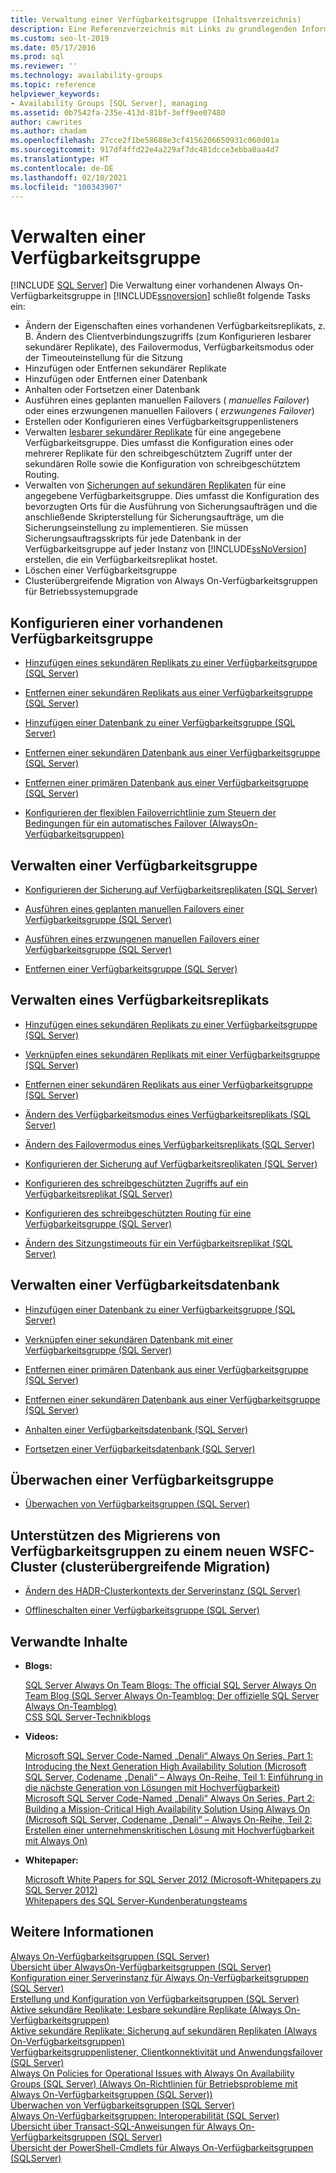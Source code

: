 ```yaml
---
title: Verwaltung einer Verfügbarkeitsgruppe (Inhaltsverzeichnis)
description: Eine Referenzverzeichnis mit Links zu grundlegenden Informationen zu Verwaltungsoptionen für Always On-Verfügbarkeitsgruppen wie der Änderung von Eigenschaften, dem Hinzufügen oder Entfernen von Replikaten, dem Hinzufügen oder Entfernen von Datenbanken, dem Ausführen von Failovers oder dem Konfigurieren des Listeners.
ms.custom: seo-lt-2019
ms.date: 05/17/2016
ms.prod: sql
ms.reviewer: ''
ms.technology: availability-groups
ms.topic: reference
helpviewer_keywords:
- Availability Groups [SQL Server], managing
ms.assetid: 0b7542fa-235e-413d-81bf-3eff9ee07480
author: cawrites
ms.author: chadam
ms.openlocfilehash: 27cce2f1be58688e3cf4156206650931c060d01a
ms.sourcegitcommit: 917df4ffd22e4a229af7dc481dcce3ebba0aa4d7
ms.translationtype: HT
ms.contentlocale: de-DE
ms.lasthandoff: 02/10/2021
ms.locfileid: "100343907"
---
```

# <a name="administration-of-an-availability-group"></a>Verwalten einer Verfügbarkeitsgruppe
[!INCLUDE [SQL Server](../../../includes/applies-to-version/sqlserver.md)]
 Die Verwaltung einer vorhandenen Always On-Verfügbarkeitsgruppe in [!INCLUDE[ssnoversion](../../../includes/ssnoversion-md.md)] schließt folgende Tasks ein:  
  
-   Ändern der Eigenschaften eines vorhandenen Verfügbarkeitsreplikats, z. B. Ändern des Clientverbindungszugriffs (zum Konfigurieren lesbarer sekundärer Replikate), des Failovermodus, Verfügbarkeitsmodus oder der Timeouteinstellung für die Sitzung    
-   Hinzufügen oder Entfernen sekundärer Replikate    
-   Hinzufügen oder Entfernen einer Datenbank    
-   Anhalten oder Fortsetzen einer Datenbank   
-   Ausführen eines geplanten manuellen Failovers ( *manuelles Failover*) oder eines erzwungenen manuellen Failovers ( *erzwungenes Failover*)    
-   Erstellen oder Konfigurieren eines Verfügbarkeitsgruppenlisteners    
-   Verwalten [lesbarer sekundärer Replikate](../../../database-engine/availability-groups/windows/active-secondaries-readable-secondary-replicas-always-on-availability-groups.md) für eine angegebene Verfügbarkeitsgruppe. Dies umfasst die Konfiguration eines oder mehrerer Replikate für den schreibgeschütztem Zugriff unter der sekundären Rolle sowie die Konfiguration von schreibgeschütztem Routing.    
-   Verwalten von [Sicherungen auf sekundären Replikaten](../../../database-engine/availability-groups/windows/active-secondaries-backup-on-secondary-replicas-always-on-availability-groups.md) für eine angegebene Verfügbarkeitsgruppe. Dies umfasst die Konfiguration des bevorzugten Orts für die Ausführung von Sicherungsaufträgen und die anschließende Skripterstellung für Sicherungsaufträge, um die Sicherungseinstellung zu implementieren. Sie müssen Sicherungsauftragsskripts für jede Datenbank in der Verfügbarkeitsgruppe auf jeder Instanz von [!INCLUDE[ssNoVersion](../../../includes/ssnoversion-md.md)] erstellen, die ein Verfügbarkeitsreplikat hostet.    
-   Löschen einer Verfügbarkeitsgruppe    
-   Clusterübergreifende Migration von Always On-Verfügbarkeitsgruppen für Betriebssystemupgrade  
  
## <a name="configure-an-existing-availability-group"></a>Konfigurieren einer vorhandenen Verfügbarkeitsgruppe
  
-   [Hinzufügen eines sekundären Replikats zu einer Verfügbarkeitsgruppe &#40;SQL Server&#41;](../../../database-engine/availability-groups/windows/add-a-secondary-replica-to-an-availability-group-sql-server.md)  
  
-   [Entfernen einer sekundären Replikats aus einer Verfügbarkeitsgruppe &#40;SQL Server&#41;](../../../database-engine/availability-groups/windows/remove-a-secondary-replica-from-an-availability-group-sql-server.md)  
  
-   [Hinzufügen einer Datenbank zu einer Verfügbarkeitsgruppe &#40;SQL Server&#41;](../../../database-engine/availability-groups/windows/availability-group-add-a-database.md)    
-   [Entfernen einer sekundären Datenbank aus einer Verfügbarkeitsgruppe &#40;SQL Server&#41;](../../../database-engine/availability-groups/windows/remove-a-secondary-database-from-an-availability-group-sql-server.md)  
  
-   [Entfernen einer primären Datenbank aus einer Verfügbarkeitsgruppe &#40;SQL Server&#41;](../../../database-engine/availability-groups/windows/remove-a-primary-database-from-an-availability-group-sql-server.md)  
  
-   [Konfigurieren der flexiblen Failoverrichtlinie zum Steuern der Bedingungen für ein automatisches Failover &#40;AlwaysOn-Verfügbarkeitsgruppen&#41;](../../../database-engine/availability-groups/windows/configure-flexible-automatic-failover-policy.md)  
  
 ## <a name="manage-an-availability-group"></a>Verwalten einer Verfügbarkeitsgruppe  
  
-   [Konfigurieren der Sicherung auf Verfügbarkeitsreplikaten &#40;SQL Server&#41;](../../../database-engine/availability-groups/windows/configure-backup-on-availability-replicas-sql-server.md)  
  
-   [Ausführen eines geplanten manuellen Failovers einer Verfügbarkeitsgruppe &#40;SQL Server&#41;](../../../database-engine/availability-groups/windows/perform-a-planned-manual-failover-of-an-availability-group-sql-server.md)  
  
-   [Ausführen eines erzwungenen manuellen Failovers einer Verfügbarkeitsgruppe &#40;SQL Server&#41;](../../../database-engine/availability-groups/windows/perform-a-forced-manual-failover-of-an-availability-group-sql-server.md)  
  
-   [Entfernen einer Verfügbarkeitsgruppe &#40;SQL Server&#41;](../../../database-engine/availability-groups/windows/remove-an-availability-group-sql-server.md)  
  
 ## <a name="manage-an-availability-replica"></a>Verwalten eines Verfügbarkeitsreplikats  
  
-   [Hinzufügen eines sekundären Replikats zu einer Verfügbarkeitsgruppe &#40;SQL Server&#41;](../../../database-engine/availability-groups/windows/add-a-secondary-replica-to-an-availability-group-sql-server.md)  
  
-   [Verknüpfen eines sekundären Replikats mit einer Verfügbarkeitsgruppe &#40;SQL Server&#41;](../../../database-engine/availability-groups/windows/join-a-secondary-replica-to-an-availability-group-sql-server.md)  
  
-   [Entfernen einer sekundären Replikats aus einer Verfügbarkeitsgruppe &#40;SQL Server&#41;](../../../database-engine/availability-groups/windows/remove-a-secondary-replica-from-an-availability-group-sql-server.md)  
  
-   [Ändern des Verfügbarkeitsmodus eines Verfügbarkeitsreplikats &#40;SQL Server&#41;](../../../database-engine/availability-groups/windows/change-the-availability-mode-of-an-availability-replica-sql-server.md)  
  
-   [Ändern des Failovermodus eines Verfügbarkeitsreplikats &#40;SQL Server&#41;](../../../database-engine/availability-groups/windows/change-the-failover-mode-of-an-availability-replica-sql-server.md)  
  
-   [Konfigurieren der Sicherung auf Verfügbarkeitsreplikaten &#40;SQL Server&#41;](../../../database-engine/availability-groups/windows/configure-backup-on-availability-replicas-sql-server.md)  
  
-   [Konfigurieren des schreibgeschützten Zugriffs auf ein Verfügbarkeitsreplikat &#40;SQL Server&#41;](../../../database-engine/availability-groups/windows/configure-read-only-access-on-an-availability-replica-sql-server.md)  
  
-   [Konfigurieren des schreibgeschützten Routing für eine Verfügbarkeitsgruppe &#40;SQL Server&#41;](../../../database-engine/availability-groups/windows/configure-read-only-routing-for-an-availability-group-sql-server.md)  
  
-   [Ändern des Sitzungstimeouts für ein Verfügbarkeitsreplikat &#40;SQL Server&#41;](../../../database-engine/availability-groups/windows/change-the-session-timeout-period-for-an-availability-replica-sql-server.md)  
  
## <a name="manage-an-availability-database"></a>Verwalten einer Verfügbarkeitsdatenbank  
  
-   [Hinzufügen einer Datenbank zu einer Verfügbarkeitsgruppe &#40;SQL Server&#41;](../../../database-engine/availability-groups/windows/availability-group-add-a-database.md)  
  
-   [Verknüpfen einer sekundären Datenbank mit einer Verfügbarkeitsgruppe &#40;SQL Server&#41;](../../../database-engine/availability-groups/windows/join-a-secondary-database-to-an-availability-group-sql-server.md)  
  
-   [Entfernen einer primären Datenbank aus einer Verfügbarkeitsgruppe &#40;SQL Server&#41;](../../../database-engine/availability-groups/windows/remove-a-primary-database-from-an-availability-group-sql-server.md)  
  
-   [Entfernen einer sekundären Datenbank aus einer Verfügbarkeitsgruppe &#40;SQL Server&#41;](../../../database-engine/availability-groups/windows/remove-a-secondary-database-from-an-availability-group-sql-server.md)  
  
-   [Anhalten einer Verfügbarkeitsdatenbank &#40;SQL Server&#41;](../../../database-engine/availability-groups/windows/suspend-an-availability-database-sql-server.md)  
  
-   [Fortsetzen einer Verfügbarkeitsdatenbank &#40;SQL Server&#41;](../../../database-engine/availability-groups/windows/resume-an-availability-database-sql-server.md)  
  
## <a name="monitor-an-availability-group"></a>Überwachen einer Verfügbarkeitsgruppe
  
-   [Überwachen von Verfügbarkeitsgruppen &#40;SQL Server&#41;](../../../database-engine/availability-groups/windows/monitoring-of-availability-groups-sql-server.md)  
  
 ## <a name="support-migrating-availability-groups-to-a-new-wsfc-cluster-cross-cluster-migration"></a>Unterstützen des Migrierens von Verfügbarkeitsgruppen zu einem neuen WSFC-Cluster (clusterübergreifende Migration)
  
-   [Ändern des HADR-Clusterkontexts der Serverinstanz &#40;SQL Server&#41;](../../../database-engine/availability-groups/windows/change-the-hadr-cluster-context-of-server-instance-sql-server.md)  
  
-   [Offlineschalten einer Verfügbarkeitsgruppe &#40;SQL Server&#41;](../../../database-engine/availability-groups/windows/take-an-availability-group-offline-sql-server.md)  
  
##  <a name="related-content"></a><a name="RelatedContent"></a> Verwandte Inhalte  
  
-   **Blogs:**  
  
     [SQL Server Always On Team Blogs: The official SQL Server Always On Team Blog (SQL Server Always On-Teamblog: Der offizielle SQL Server Always On-Teamblog)](/archive/blogs/sqlalwayson/)    
[CSS SQL Server-Technikblogs](/archive/blogs/psssql/)  
  
-   **Videos:**  
  
     [Microsoft SQL Server Code-Named „Denali“ Always On Series, Part 1: Introducing the Next Generation High Availability Solution (Microsoft SQL Server, Codename „Denali“ – Always On-Reihe, Teil 1: Einführung in die nächste Generation von Lösungen mit Hochverfügbarkeit)](https://channel9.msdn.com/Events/TechEd/NorthAmerica/2011/DBI302)    
     [Microsoft SQL Server Code-Named „Denali“ Always On Series, Part 2: Building a Mission-Critical High Availability Solution Using Always On (Microsoft SQL Server, Codename „Denali“ – Always On-Reihe, Teil 2: Erstellen einer unternehmenskritischen Lösung mit Hochverfügbarkeit mit Always On)](https://channel9.msdn.com/Events/TechEd/NorthAmerica/2011/DBI404)  
  
-   **Whitepaper:**  
  
     [Microsoft White Papers for SQL Server 2012 (Microsoft-Whitepapers zu SQL Server 2012)](https://msdn.microsoft.com/library/hh403491.aspx)    
     [Whitepapers des SQL Server-Kundenberatungsteams](https://techcommunity.microsoft.com/t5/DataCAT/bg-p/DataCAT/)  
  
## <a name="see-also"></a>Weitere Informationen  
 [Always On-Verfügbarkeitsgruppen &#40;SQL Server&#41;](../../../database-engine/availability-groups/windows/always-on-availability-groups-sql-server.md)   
 [Übersicht über AlwaysOn-Verfügbarkeitsgruppen &#40;SQL Server&#41;](../../../database-engine/availability-groups/windows/overview-of-always-on-availability-groups-sql-server.md)   
 [Konfiguration einer Serverinstanz für Always On-Verfügbarkeitsgruppen (SQL Server)](../../../database-engine/availability-groups/windows/configuration-of-a-server-instance-for-always-on-availability-groups-sql-server.md)   
 [Erstellung und Konfiguration von Verfügbarkeitsgruppen &#40;SQL Server&#41;](../../../database-engine/availability-groups/windows/creation-and-configuration-of-availability-groups-sql-server.md)   
 [Aktive sekundäre Replikate: Lesbare sekundäre Replikate &#40;Always On-Verfügbarkeitsgruppen&#41;](../../../database-engine/availability-groups/windows/active-secondaries-readable-secondary-replicas-always-on-availability-groups.md)   
 [Aktive sekundäre Replikate: Sicherung auf sekundären Replikaten &#40;Always On-Verfügbarkeitsgruppen&#41;](../../../database-engine/availability-groups/windows/active-secondaries-backup-on-secondary-replicas-always-on-availability-groups.md)   
 [Verfügbarkeitsgruppenlistener, Clientkonnektivität und Anwendungsfailover &#40;SQL Server&#41;](../../../database-engine/availability-groups/windows/listeners-client-connectivity-application-failover.md)   
 [Always On Policies for Operational Issues with Always On Availability Groups (SQL Server) (Always On-Richtlinien für Betriebsprobleme mit Always On-Verfügbarkeitsgruppen (SQL Server))](../../../database-engine/availability-groups/windows/always-on-policies-for-operational-issues-always-on-availability.md)   
 [Überwachen von Verfügbarkeitsgruppen (SQL Server)](../../../database-engine/availability-groups/windows/monitoring-of-availability-groups-sql-server.md)   
 [Always On-Verfügbarkeitsgruppen: Interoperabilität &#40;SQL Server&#41;](../../../database-engine/availability-groups/windows/always-on-availability-groups-interoperability-sql-server.md)   
 [Übersicht über Transact-SQL-Anweisungen für Always On-Verfügbarkeitsgruppen (SQL Server)](../../../database-engine/availability-groups/windows/transact-sql-statements-for-always-on-availability-groups.md)   
 [Übersicht der PowerShell-Cmdlets für Always On-Verfügbarkeitsgruppen &#40;SQLServer&#41;](../../../database-engine/availability-groups/windows/overview-of-powershell-cmdlets-for-always-on-availability-groups-sql-server.md)  
  
